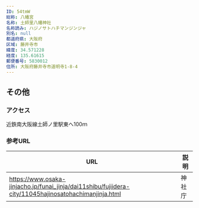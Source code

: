 ```yaml
---
ID: 54tmW
総称: 八幡宮
名称: 土師里八幡神社
名称読み: ハジノサトハチマンジンジャ
別名: null
都道府県: 大阪府
区域: 藤井寺市
緯度: 34.571228
経度: 135.61615
郵便番号: 5830012
住所: 大阪府藤井寺市道明寺1-8-4
---
```


## その他

### アクセス

近鉄南大阪線土師ノ里駅東へ100ｍ

### 参考URL

| URL                                                                                                   | 説明   |
| ----------------------------------------------------------------------------------------------------- | ------ |
| https://www.osaka-jinjacho.jp/funai_jinja/dai11shibu/fujiidera-city/11045hajinosatohachimanjinja.html | 神社庁 |
